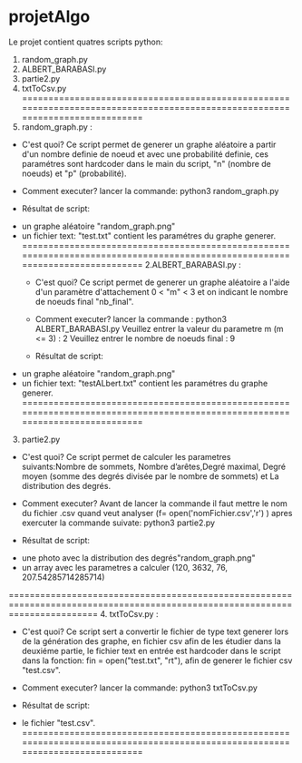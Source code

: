 # projetAlgo
Le projet contient quatres scripts python:
1. random_graph.py
2. ALBERT_BARABASI.py
3. partie2.py 
4. txtToCsv.py
=============================================================================================================================
1. random_graph.py :
  - C'est quoi?
Ce script permet de generer un graphe aléatoire a partir d'un nombre definie de noeud et avec une probabilité definie,
ces paramétres sont hardcoder dans le main du script, "n" (nombre de noeuds)  et "p" (probabilité).

  - Comment executer?
lancer la commande:
python3 random_graph.py

  - Résultat de script:
* un graphe aléatoire "random_graph.png"
* un fichier text: "test.txt" contient les paramétres du graphe generer.
=============================================================================================================================
2.ALBERT_BARABASI.py :
  - C'est quoi?
Ce script permet de generer un graphe aléatoire a l'aide d'un paramètre d'attachement 0 < "m" < 3 et on indicant le nombre 
de noeuds final "nb_final".

  - Comment executer?
lancer la commande :
python3 ALBERT_BARABASI.py
Veuillez entrer la valeur du parametre m (m <= 3) : 2
Veuillez entrer le nombre de noeuds final :  9
  
  - Résultat de script:
* un graphe aléatoire "random_graph.png"
* un fichier text: "testALbert.txt" contient les paramétres du graphe generer.
=============================================================================================================================
3. partie2.py 
 - C'est quoi?
Ce script permet de calculer les parametres suivants:Nombre de sommets, Nombre d’arêtes,Degré maximal, Degré moyen 
(somme des degrés divisée par le nombre de sommets) et La distribution des degrés.

  - Comment executer?
Avant de lancer la commande il faut mettre le nom du fichier .csv quand veut analyser (f= open('nomFichier.csv','r') )
apres exercuter la commande suivate:
python3 partie2.py

  - Résultat de script:
* une photo avec la distribution des degrés"random_graph.png"
* un array avec les parametres a calculer (120, 3632, 76, 207.54285714285714)


=============================================================================================================================
4. txtToCsv.py :
   - C'est quoi?
Ce script sert a convertir le fichier de type text generer lors de la génération des graphe, en fichier csv
afin de les étudier dans la deuxiéme partie, le fichier text en entrée est hardcoder dans le script dans la fonction:
fin = open("test.txt", "rt"), afin de generer le fichier csv "test.csv".

  - Comment executer?
 lancer la commande: 
 python3 txtToCsv.py

- Résultat de script:
 * le fichier  "test.csv".
 =============================================================================================================================
 
